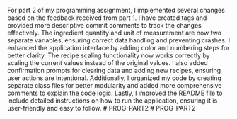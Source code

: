 For part 2 of my programming assignment, I implemented several changes based on the feedback received from part 1. I have created tags and provided more descriptive commit comments to track the changes effectively. The ingredient quantity and unit of measurement are now two separate variables, ensuring correct data handling and preventing crashes. I enhanced the application interface by adding color and numbering steps for better clarity. The recipe scaling functionality now works correctly by scaling the current values instead of the original values. I also added confirmation prompts for clearing data and adding new recipes, ensuring user actions are intentional. Additionally, I organized my code by creating separate class files for better modularity and added more comprehensive comments to explain the code logic. Lastly, I improved the README file to include detailed instructions on how to run the application, ensuring it is user-friendly and easy to follow.
#   P R O G - P A R T 2 
 
 #   P R O G - P A R T 2  
 